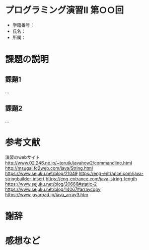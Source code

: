# プログラミング演習II 第○○回
* 学籍番号：
* 氏名：
* 所属：


# 課題の説明

## 課題1
...

## 課題2
...


# 参考文献
演習のwebサイト
http://www.02.246.ne.jp/~torutk/javahow2/commandline.html
http://msugai.fc2web.com/java/String.html
https://www.sejuku.net/blog/21049
https://eng-entrance.com/java-stringbuilder-insert
https://eng-entrance.com/java-string-length
https://www.sejuku.net/blog/20666#static-2
https://www.sejuku.net/blog/14067#arraycopy
https://www.javaroad.jp/java_array3.htm

# 謝辞


# 感想など
